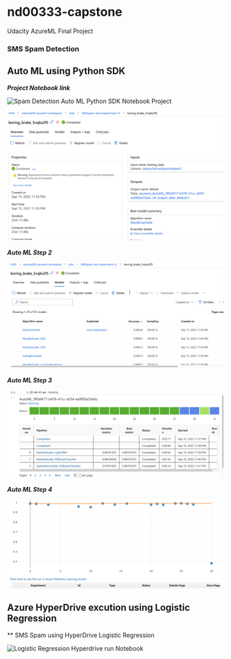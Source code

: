 # nd00333-capstone
Udacity AzureML Final Project

### SMS Spam Detection


## Auto ML using Python SDK

***Project Notebook link***

![Spam Detection Auto ML Python SDK Notebook Project](https://github.com/Nazeer2013/nd00333-capstone/blob/master/finalproject/notebook-smsspam-automl-0915-v1.ipynb)

![Auto ML Step 1](https://github.com/Nazeer2013/nd00333-capstone/blob/master/finalproject/automl_images/smsspam_aml_exp_v1.png)

***Auto ML Step 2***

![Auto ML Step 2](https://github.com/Nazeer2013/nd00333-capstone/blob/master/finalproject/automl_images/smsspam_aml_exp_v1_2.png)

***Auto ML Step 3***

![Auto ML Step 3](https://github.com/Nazeer2013/nd00333-capstone/blob/master/finalproject/automl_images/smsspam_aml_exp_v1_3.png)

***Auto ML Step 4***

![Auto ML Step 4](https://github.com/Nazeer2013/nd00333-capstone/blob/master/finalproject/automl_images/smsspam_aml_exp_v1_4.png)

## Azure HyperDrive excution using Logistic Regression

** SMS Spam using HyperDrive Logistic Regression 

![Logistic Regression Hyperdrive run Notebook](https://github.com/Nazeer2013/nd00333-capstone/blob/master/finalproject/nb-lr-0919-v7.ipynb)






